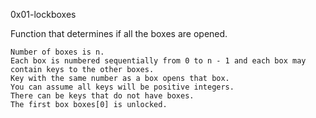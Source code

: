 0x01-lockboxes

Function that determines if all the boxes are opened.

    Number of boxes is n.
    Each box is numbered sequentially from 0 to n - 1 and each box may
    contain keys to the other boxes.
    Key with the same number as a box opens that box.
    You can assume all keys will be positive integers.
    There can be keys that do not have boxes.
    The first box boxes[0] is unlocked.
